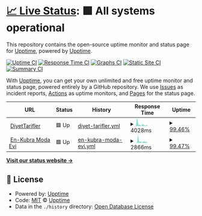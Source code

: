 # [📈 Live Status](https://demo.upptime.js.org): <!--live status--> **🟩 All systems operational**

This repository contains the open-source uptime monitor and status page for [Upptime](https://upptime.js.org), powered by [Upptime](https://github.com/upptime/upptime).

[![Uptime CI](https://github.com/akndore/diyetTariflerUp/workflows/Uptime%20CI/badge.svg)](https://github.com/akndore/diyetTariflerUp/actions?query=workflow%3A%22Uptime+CI%22)
[![Response Time CI](https://github.com/akndore/diyetTariflerUp/workflows/Response%20Time%20CI/badge.svg)](https://github.com/akndore/diyetTariflerUp/actions?query=workflow%3A%22Response+Time+CI%22)
[![Graphs CI](https://github.com/akndore/diyetTariflerUp/workflows/Graphs%20CI/badge.svg)](https://github.com/akndore/diyetTariflerUp/actions?query=workflow%3A%22Graphs+CI%22)
[![Static Site CI](https://github.com/akndore/diyetTariflerUp/workflows/Static%20Site%20CI/badge.svg)](https://github.com/akndore/diyetTariflerUp/actions?query=workflow%3A%22Static+Site+CI%22)
[![Summary CI](https://github.com/akndore/diyetTariflerUp/workflows/Summary%20CI/badge.svg)](https://github.com/akndore/diyetTariflerUp/actions?query=workflow%3A%22Summary+CI%22)

With [Upptime](https://upptime.js.org), you can get your own unlimited and free uptime monitor and status page, powered entirely by a GitHub repository. We use [Issues](https://github.com/upptime/upptime/issues) as incident reports, [Actions](https://github.com/akndore/diyetTariflerUp/actions) as uptime monitors, and [Pages](https://demo.upptime.js.org) for the status page.

<!--start: status pages-->
<!-- This summary is generated by Upptime (https://github.com/upptime/upptime) -->
<!-- Do not edit this manually, your changes will be overwritten -->
<!-- prettier-ignore -->
| URL | Status | History | Response Time | Uptime |
| --- | ------ | ------- | ------------- | ------ |
| <img alt="" src="https://favicons.githubusercontent.com/www.diyettarifler.net" height="13"> [DiyetTarifler](https://www.diyettarifler.net/) | 🟩 Up | [diyet-tarifler.yml](https://github.com/akndore/UppTime/commits/HEAD/history/diyet-tarifler.yml) | <details><summary><img alt="Response time graph" src="./graphs/diyet-tarifler/response-time-week.png" height="20"> 4028ms</summary><br><a href="https://akndore.github.io/UppTime/history/diyet-tarifler"><img alt="Response time 3574" src="https://img.shields.io/endpoint?url=https%3A%2F%2Fraw.githubusercontent.com%2Fakndore%2FUppTime%2FHEAD%2Fapi%2Fdiyet-tarifler%2Fresponse-time.json"></a><br><a href="https://akndore.github.io/UppTime/history/diyet-tarifler"><img alt="24-hour response time 2288" src="https://img.shields.io/endpoint?url=https%3A%2F%2Fraw.githubusercontent.com%2Fakndore%2FUppTime%2FHEAD%2Fapi%2Fdiyet-tarifler%2Fresponse-time-day.json"></a><br><a href="https://akndore.github.io/UppTime/history/diyet-tarifler"><img alt="7-day response time 4028" src="https://img.shields.io/endpoint?url=https%3A%2F%2Fraw.githubusercontent.com%2Fakndore%2FUppTime%2FHEAD%2Fapi%2Fdiyet-tarifler%2Fresponse-time-week.json"></a><br><a href="https://akndore.github.io/UppTime/history/diyet-tarifler"><img alt="30-day response time 4302" src="https://img.shields.io/endpoint?url=https%3A%2F%2Fraw.githubusercontent.com%2Fakndore%2FUppTime%2FHEAD%2Fapi%2Fdiyet-tarifler%2Fresponse-time-month.json"></a><br><a href="https://akndore.github.io/UppTime/history/diyet-tarifler"><img alt="1-year response time 3574" src="https://img.shields.io/endpoint?url=https%3A%2F%2Fraw.githubusercontent.com%2Fakndore%2FUppTime%2FHEAD%2Fapi%2Fdiyet-tarifler%2Fresponse-time-year.json"></a></details> | <details><summary><a href="https://akndore.github.io/UppTime/history/diyet-tarifler">99.46%</a></summary><a href="https://akndore.github.io/UppTime/history/diyet-tarifler"><img alt="All-time uptime 99.87%" src="https://img.shields.io/endpoint?url=https%3A%2F%2Fraw.githubusercontent.com%2Fakndore%2FUppTime%2FHEAD%2Fapi%2Fdiyet-tarifler%2Fuptime.json"></a><br><a href="https://akndore.github.io/UppTime/history/diyet-tarifler"><img alt="24-hour uptime 96.25%" src="https://img.shields.io/endpoint?url=https%3A%2F%2Fraw.githubusercontent.com%2Fakndore%2FUppTime%2FHEAD%2Fapi%2Fdiyet-tarifler%2Fuptime-day.json"></a><br><a href="https://akndore.github.io/UppTime/history/diyet-tarifler"><img alt="7-day uptime 99.46%" src="https://img.shields.io/endpoint?url=https%3A%2F%2Fraw.githubusercontent.com%2Fakndore%2FUppTime%2FHEAD%2Fapi%2Fdiyet-tarifler%2Fuptime-week.json"></a><br><a href="https://akndore.github.io/UppTime/history/diyet-tarifler"><img alt="30-day uptime 99.74%" src="https://img.shields.io/endpoint?url=https%3A%2F%2Fraw.githubusercontent.com%2Fakndore%2FUppTime%2FHEAD%2Fapi%2Fdiyet-tarifler%2Fuptime-month.json"></a><br><a href="https://akndore.github.io/UppTime/history/diyet-tarifler"><img alt="1-year uptime 99.87%" src="https://img.shields.io/endpoint?url=https%3A%2F%2Fraw.githubusercontent.com%2Fakndore%2FUppTime%2FHEAD%2Fapi%2Fdiyet-tarifler%2Fuptime-year.json"></a></details>
| <img alt="" src="https://favicons.githubusercontent.com/enkubramodaevi.com" height="13"> [En-Kubra Moda Evi](https://enkubramodaevi.com/) | 🟩 Up | [en-kubra-moda-evi.yml](https://github.com/akndore/UppTime/commits/HEAD/history/en-kubra-moda-evi.yml) | <details><summary><img alt="Response time graph" src="./graphs/en-kubra-moda-evi/response-time-week.png" height="20"> 2866ms</summary><br><a href="https://akndore.github.io/UppTime/history/en-kubra-moda-evi"><img alt="Response time 3989" src="https://img.shields.io/endpoint?url=https%3A%2F%2Fraw.githubusercontent.com%2Fakndore%2FUppTime%2FHEAD%2Fapi%2Fen-kubra-moda-evi%2Fresponse-time.json"></a><br><a href="https://akndore.github.io/UppTime/history/en-kubra-moda-evi"><img alt="24-hour response time 4662" src="https://img.shields.io/endpoint?url=https%3A%2F%2Fraw.githubusercontent.com%2Fakndore%2FUppTime%2FHEAD%2Fapi%2Fen-kubra-moda-evi%2Fresponse-time-day.json"></a><br><a href="https://akndore.github.io/UppTime/history/en-kubra-moda-evi"><img alt="7-day response time 2866" src="https://img.shields.io/endpoint?url=https%3A%2F%2Fraw.githubusercontent.com%2Fakndore%2FUppTime%2FHEAD%2Fapi%2Fen-kubra-moda-evi%2Fresponse-time-week.json"></a><br><a href="https://akndore.github.io/UppTime/history/en-kubra-moda-evi"><img alt="30-day response time 3862" src="https://img.shields.io/endpoint?url=https%3A%2F%2Fraw.githubusercontent.com%2Fakndore%2FUppTime%2FHEAD%2Fapi%2Fen-kubra-moda-evi%2Fresponse-time-month.json"></a><br><a href="https://akndore.github.io/UppTime/history/en-kubra-moda-evi"><img alt="1-year response time 3989" src="https://img.shields.io/endpoint?url=https%3A%2F%2Fraw.githubusercontent.com%2Fakndore%2FUppTime%2FHEAD%2Fapi%2Fen-kubra-moda-evi%2Fresponse-time-year.json"></a></details> | <details><summary><a href="https://akndore.github.io/UppTime/history/en-kubra-moda-evi">99.47%</a></summary><a href="https://akndore.github.io/UppTime/history/en-kubra-moda-evi"><img alt="All-time uptime 99.83%" src="https://img.shields.io/endpoint?url=https%3A%2F%2Fraw.githubusercontent.com%2Fakndore%2FUppTime%2FHEAD%2Fapi%2Fen-kubra-moda-evi%2Fuptime.json"></a><br><a href="https://akndore.github.io/UppTime/history/en-kubra-moda-evi"><img alt="24-hour uptime 96.28%" src="https://img.shields.io/endpoint?url=https%3A%2F%2Fraw.githubusercontent.com%2Fakndore%2FUppTime%2FHEAD%2Fapi%2Fen-kubra-moda-evi%2Fuptime-day.json"></a><br><a href="https://akndore.github.io/UppTime/history/en-kubra-moda-evi"><img alt="7-day uptime 99.47%" src="https://img.shields.io/endpoint?url=https%3A%2F%2Fraw.githubusercontent.com%2Fakndore%2FUppTime%2FHEAD%2Fapi%2Fen-kubra-moda-evi%2Fuptime-week.json"></a><br><a href="https://akndore.github.io/UppTime/history/en-kubra-moda-evi"><img alt="30-day uptime 99.74%" src="https://img.shields.io/endpoint?url=https%3A%2F%2Fraw.githubusercontent.com%2Fakndore%2FUppTime%2FHEAD%2Fapi%2Fen-kubra-moda-evi%2Fuptime-month.json"></a><br><a href="https://akndore.github.io/UppTime/history/en-kubra-moda-evi"><img alt="1-year uptime 99.83%" src="https://img.shields.io/endpoint?url=https%3A%2F%2Fraw.githubusercontent.com%2Fakndore%2FUppTime%2FHEAD%2Fapi%2Fen-kubra-moda-evi%2Fuptime-year.json"></a></details>

<!--end: status pages-->

[**Visit our status website →**](https://demo.upptime.js.org)

## 📄 License

- Powered by: [Upptime](https://github.com/upptime/upptime)
- Code: [MIT](./LICENSE) © [Upptime](https://upptime.js.org)
- Data in the `./history` directory: [Open Database License](https://opendatacommons.org/licenses/odbl/1-0/)
